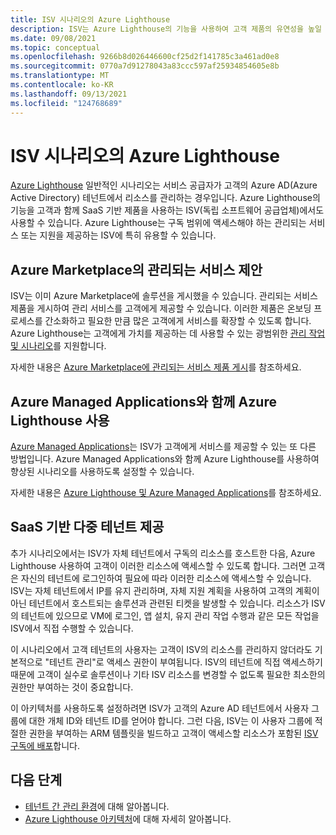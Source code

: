 ```yaml
---
title: ISV 시나리오의 Azure Lighthouse
description: ISV는 Azure Lighthouse의 기능을 사용하여 고객 제품의 유연성을 높일 수 있습니다.
ms.date: 09/08/2021
ms.topic: conceptual
ms.openlocfilehash: 9266b8d026446600cf25d2f141785c3a461ad0e8
ms.sourcegitcommit: 0770a7d91278043a83ccc597af25934854605e8b
ms.translationtype: MT
ms.contentlocale: ko-KR
ms.lasthandoff: 09/13/2021
ms.locfileid: "124768689"
---
```

# <a name="azure-lighthouse-in-isv-scenarios"></a>ISV 시나리오의 Azure Lighthouse

[Azure Lighthouse](../overview.md) 일반적인 시나리오는 서비스 공급자가 고객의 Azure AD(Azure Active Directory) 테넌트에서 리소스를 관리하는 경우입니다. Azure Lighthouse의 기능을 고객과 함께 SaaS 기반 제품을 사용하는 ISV(독립 소프트웨어 공급업체)에서도 사용할 수 있습니다. Azure Lighthouse는 구독 범위에 액세스해야 하는 관리되는 서비스 또는 지원을 제공하는 ISV에 특히 유용할 수 있습니다.

## <a name="managed-service-offers-in-azure-marketplace"></a>Azure Marketplace의 관리되는 서비스 제안

ISV는 이미 Azure Marketplace에 솔루션을 게시했을 수 있습니다. 관리되는 서비스 제품을 게시하여 관리 서비스를 고객에게 제공할 수 있습니다. 이러한 제품은 온보딩 프로세스를 간소화하고 필요한 만큼 많은 고객에게 서비스를 확장할 수 있도록 합니다. Azure Lighthouse는 고객에게 가치를 제공하는 데 사용할 수 있는 광범위한 [관리 작업 및 시나리오](cross-tenant-management-experience.md#enhanced-services-and-scenarios)를 지원합니다.

자세한 내용은 [Azure Marketplace에 관리되는 서비스 제품 게시](../how-to/publish-managed-services-offers.md)를 참조하세요.

## <a name="using-azure-lighthouse-with-azure-managed-applications"></a>Azure Managed Applications와 함께 Azure Lighthouse 사용

[Azure Managed Applications](../../azure-resource-manager/managed-applications/overview.md)는 ISV가 고객에게 서비스를 제공할 수 있는 또 다른 방법입니다. Azure Managed Applications와 함께 Azure Lighthouse를 사용하여 향상된 시나리오를 사용하도록 설정할 수 있습니다.

자세한 내용은 [Azure Lighthouse 및 Azure Managed Applications](managed-applications.md)를 참조하세요.

## <a name="saas-based-multi-tenant-offerings"></a>SaaS 기반 다중 테넌트 제공

추가 시나리오에서는 ISV가 자체 테넌트에서 구독의 리소스를 호스트한 다음, Azure Lighthouse 사용하여 고객이 이러한 리소스에 액세스할 수 있도록 합니다. 그러면 고객은 자신의 테넌트에 로그인하여 필요에 따라 이러한 리소스에 액세스할 수 있습니다. ISV는 자체 테넌트에서 IP를 유지 관리하며, 자체 지원 계획을 사용하여 고객의 계획이 아닌 테넌트에서 호스트되는 솔루션과 관련된 티켓을 발생할 수 있습니다. 리소스가 ISV의 테넌트에 있으므로 VM에 로그인, 앱 설치, 유지 관리 작업 수행과 같은 모든 작업을 ISV에서 직접 수행할 수 있습니다.

이 시나리오에서 고객 테넌트의 사용자는 고객이 ISV의 리소스를 관리하지 않더라도 기본적으로 "테넌트 관리"로 액세스 권한이 부여됩니다. ISV의 테넌트에 직접 액세스하기 때문에 고객이 실수로 솔루션이나 기타 ISV 리소스를 변경할 수 없도록 필요한 최소한의 권한만 부여하는 것이 중요합니다.

이 아키텍처를 사용하도록 설정하려면 ISV가 고객의 Azure AD 테넌트에서 사용자 그룹에 대한 개체 ID와 테넌트 ID를 얻어야 합니다. 그런 다음, ISV는 이 사용자 그룹에 적절한 권한을 부여하는 ARM 템플릿을 빌드하고 고객이 액세스할 리소스가 포함된 [ISV 구독에 배포](../how-to/onboard-customer.md)합니다.

## <a name="next-steps"></a>다음 단계

- [테넌트 간 관리 환경](cross-tenant-management-experience.md)에 대해 알아봅니다.
- [Azure Lighthouse 아키텍처](architecture.md)에 대해 자세히 알아봅니다.
